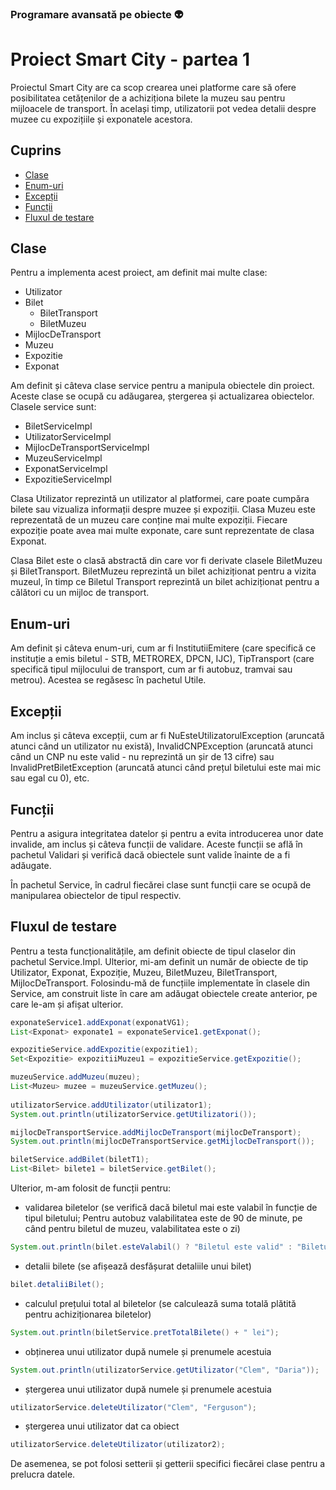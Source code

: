 ### Programare avansată pe obiecte :alien:

# Proiect Smart City - partea 1

Proiectul Smart City are ca scop crearea unei platforme care să ofere posibilitatea cetățenilor de a achiziționa bilete la muzeu sau pentru mijloacele de transport. 
În același timp, utilizatorii pot vedea detalii despre muzee cu expozițiile și exponatele acestora.

## Cuprins
- [Clase](#clase)
- [Enum-uri](#enum-uri)
- [Excepții](#excepții)
- [Funcții](#funcții)
- [Fluxul de testare](#fluxul-de-testare)

## Clase

Pentru a implementa acest proiect, am definit mai multe clase:

- Utilizator
- Bilet
  - BiletTransport
  - BiletMuzeu
- MijlocDeTransport
- Muzeu
- Expozitie
- Exponat

Am definit și câteva clase service pentru a manipula obiectele din proiect. Aceste clase se ocupă cu adăugarea, ștergerea și actualizarea obiectelor. Clasele service 
sunt:
- BiletServiceImpl
- UtilizatorServiceImpl
- MijlocDeTransportServiceImpl
- MuzeuServiceImpl
- ExponatServiceImpl
- ExpozitieServiceImpl 


Clasa Utilizator reprezintă un utilizator al platformei, care poate cumpăra bilete sau vizualiza informații despre muzee și expoziții. Clasa Muzeu este reprezentată 
de un muzeu care conține mai multe expoziții. Fiecare expoziție poate avea mai multe exponate, care sunt reprezentate de clasa Exponat.

Clasa Bilet este o clasă abstractă din care vor fi derivate clasele BiletMuzeu și BiletTransport. BiletMuzeu reprezintă un bilet achiziționat pentru a vizita muzeul, 
în timp ce Biletul Transport reprezintă un bilet achiziționat pentru a călători cu un mijloc de transport.

## Enum-uri

Am definit și câteva enum-uri, cum ar fi InstitutiiEmitere (care specifică ce instituție a emis biletul - STB, METROREX, DPCN, IJC), TipTransport (care 
specifică tipul mijlocului de transport, cum ar fi autobuz, tramvai sau metrou). Acestea se regăsesc în pachetul Utile.

## Excepții

Am inclus și câteva excepții, cum ar fi NuEsteUtilizatorulException (aruncată atunci când un utilizator nu există), InvalidCNPException (aruncată atunci când un CNP 
nu este valid - nu reprezintă un șir de 13 cifre) sau InvalidPretBiletException (aruncată atunci când prețul biletului este mai mic sau egal cu 0), etc.

## Funcții

Pentru a asigura integritatea datelor și pentru a evita introducerea unor date invalide, am inclus și câteva funcții de validare. Aceste funcții se află în pachetul 
Validari și verifică dacă obiectele sunt valide înainte de a fi adăugate.

În pachetul Service, în cadrul fiecărei clase sunt funcții care se ocupă de manipularea obiectelor de tipul respectiv. 

## Fluxul de testare

Pentru a testa funcționalitățile, am definit obiecte de tipul claselor din pachetul Service.Impl. Ulterior, mi-am definit un număr de obiecte de tip Utilizator, 
Exponat, Expoziție, Muzeu, BiletMuzeu, BiletTransport, MijlocDeTransport. Folosindu-mă de funcțiile implementate în clasele din Service, am construit liste în care 
am adăugat obiectele create anterior, pe care le-am și afișat ulterior. 
``` Java
exponateService1.addExponat(exponatVG1);
List<Exponat> exponate1 = exponateService1.getExponat();

expozitieService.addExpozitie(expozitie1);
Set<Expozitie> expozitiiMuzeu1 = expozitieService.getExpozitie();

muzeuService.addMuzeu(muzeu);
List<Muzeu> muzee = muzeuService.getMuzeu();
 
utilizatorService.addUtilizator(utilizator1);
System.out.println(utilizatorService.getUtilizatori());

mijlocDeTransportService.addMijlocDeTransport(mijlocDeTransport);
System.out.println(mijlocDeTransportService.getMijlocDeTransport());

biletService.addBilet(biletT1);
List<Bilet> bilete1 = biletService.getBilet();
```

Ulterior, m-am folosit de funcții pentru:
- validarea biletelor (se verifică dacă biletul mai este valabil în funcție de tipul biletului; Pentru autobuz valabilitatea este de 90 de minute, pe când pentru 
biletul de muzeu, valabilitatea este o zi)
```Java
System.out.println(bilet.esteValabil() ? "Biletul este valid" : "Biletul a expirat");
```
- detalii bilete (se afișează desfășurat detaliile unui bilet)
```Java
bilet.detaliiBilet();
```
- calculul prețului total al biletelor (se calculează suma totală plătită pentru achiziționarea biletelor)
```Java
System.out.println(biletService.pretTotalBilete() + " lei");
```
- obținerea unui utilizator după numele și prenumele acestuia 
```Java
System.out.println(utilizatorService.getUtilizator("Clem", "Daria"));
```
- ștergerea unui utilizator după numele și prenumele acestuia
```Java
utilizatorService.deleteUtilizator("Clem", "Ferguson");
```
- ștergerea unui utilizator dat ca obiect
```Java
utilizatorService.deleteUtilizator(utilizator2);
```

De asemenea, se pot folosi setterii și getterii specifici fiecărei clase pentru a prelucra datele.
